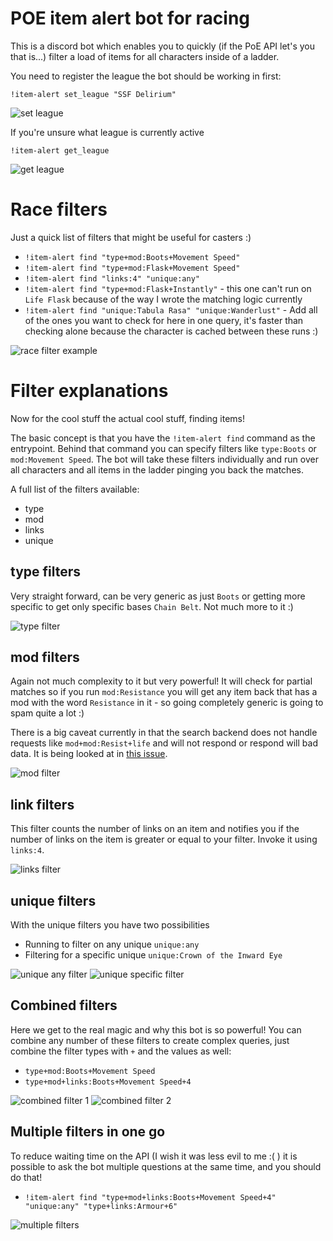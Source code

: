 # POE item alert bot for racing

This is a discord bot which enables you to quickly (if the PoE API let's you that is...) filter a load of items for all characters inside of a ladder.

You need to register the league the bot should be working in first:

```
!item-alert set_league "SSF Delirium"
```

![set league](docs/set_league.png)

If you're unsure what league is currently active

```
!item-alert get_league
```

![get league](docs/get_league.png)

# Race filters

Just a quick list of filters that might be useful for casters :)

* `!item-alert find "type+mod:Boots+Movement Speed"`
* `!item-alert find "type+mod:Flask+Movement Speed"`
* `!item-alert find "links:4" "unique:any"`
* `!item-alert find "type+mod:Flask+Instantly"` - this one can't run on `Life Flask` because of the way I wrote the matching logic currently
* `!item-alert find "unique:Tabula Rasa" "unique:Wanderlust"` - Add all of the ones you want to check for here in one query, it's faster than checking alone because the character is cached between these runs :)

![race filter example](docs/race_filter_example.png)

# Filter explanations

Now for the cool stuff the actual cool stuff, finding items!


The basic concept is that you have the `!item-alert find` command as the entrypoint.
Behind that command you can specify filters like `type:Boots` or `mod:Movement Speed`. The bot will take these filters individually and run over all characters and all items in the ladder pinging you back the matches.

A full list of the filters available:

* type
* mod
* links
* unique

## type filters

Very straight forward, can be very generic as just `Boots` or getting more specific to get only specific bases `Chain Belt`.
Not much more to it :)

![type filter](docs/type_filter.png)



## mod filters

Again not much complexity to it but very powerful! It will check for partial matches so if you run `mod:Resistance` you will get any item back that has a mod with the word `Resistance` in it - so going completely generic is going to spam quite a lot :)

There is a big caveat currently in that the search backend does not handle requests like `mod+mod:Resist+life` and will not respond or respond will bad data. It is being looked at in [this issue](https://github.com/poe-item-alerts/poe-item-search/issues/8).

![mod filter](docs/mod_filter.png)

## link filters

This filter counts the number of links on an item and notifies you if the number of links on the item is greater or equal to your filter. Invoke it using `links:4`.

![links filter](docs/links_filter.png)

## unique filters

With the unique filters you have two possibilities

* Running to filter on any unique `unique:any`
* Filtering for a specific unique `unique:Crown of the Inward Eye`

![unique any filter](docs/unique_any_filter.png)
![unique specific filter](docs/unique_specific_filter.png)

## Combined filters

Here we get to the real magic and why this bot is so powerful! You can combine any number of these filters to create complex queries, just combine the filter types with `+` and the values as well:

* `type+mod:Boots+Movement Speed`
* `type+mod+links:Boots+Movement Speed+4`

![combined filter 1](docs/combined_filter_1.png)
![combined filter 2](docs/combined_filter_2.png)

## Multiple filters in one go

To reduce waiting time on the API (I wish it was less evil to me :( ) it is possible to ask the bot multiple questions at the same time, and you should do that!

* `!item-alert find "type+mod+links:Boots+Movement Speed+4" "unique:any" "type+links:Armour+6"`

![multiple filters](docs/multiple_filters.png)

